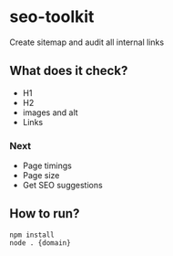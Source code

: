 # seo-toolkit

Create sitemap and audit all internal links

## What does it check?
* H1
* H2
* images and alt
* Links
### Next
* Page timings
* Page size
* Get SEO suggestions

## How to run?

    npm install
    node . {domain}

